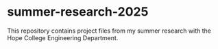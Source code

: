 # summer-research-2025
This repository contains project files from my summer research with the Hope College Engineering Department.
